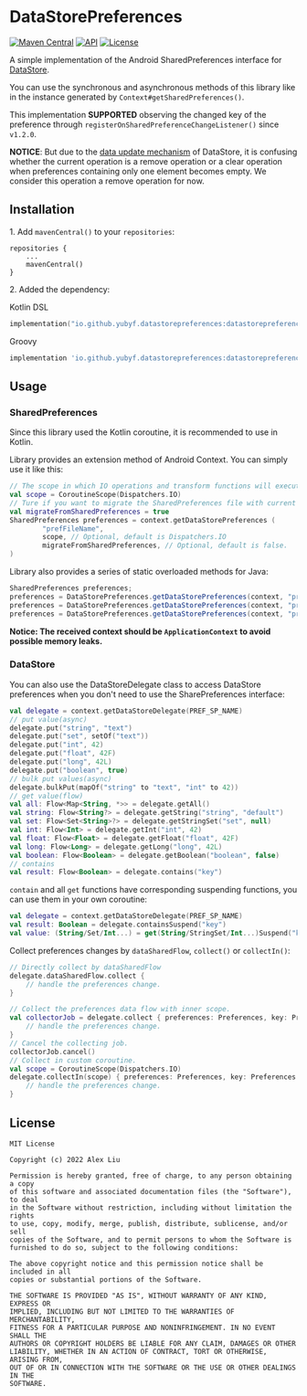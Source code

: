 # DataStorePreferences

[![Maven Central](https://img.shields.io/maven-central/v/io.github.yubyf.datastorepreferences/datastorepreferences?color=brightgreen&label=Maven%20Central)](https://search.maven.org/artifact/io.github.yubyf.datastorepreferences/datastorepreferences)
[![API](https://img.shields.io/badge/API-21%2B-blue.svg?style=flat)](https://developer.android.com/reference/android/os/Build.VERSION_CODES.html#LOLLIPOP)
[![License](https://img.shields.io/github/license/Yubyf/DataStorePreferences)](https://github.com/Yubyf/DataStorePreferences/blob/master/LICENSE)

A simple implementation of the Android SharedPreferences interface
for [DataStore](https://developer.android.google.cn/topic/libraries/architecture/datastore).

You can use the synchronous and asynchronous methods of this library like in the instance generated
by `Context#getSharedPreferences()`.

This implementation **SUPPORTED** observing the changed key of the preference
through `registerOnSharedPreferenceChangeListener()` since `v1.2.0`.

**NOTICE**: But due to the [data update mechanism](https://developer.android.google.cn/topic/libraries/architecture/datastore) of DataStore, it is confusing whether the current operation is a remove operation or a clear operation when preferences containing only one element becomes empty. We consider this operation a remove operation for now.

## Installation

1\. Add `mavenCentral()` to your `repositories`:

 ```
 repositories {
     ...
     mavenCentral()
 }
 ```

2\. Added the dependency:

Kotlin DSL

 ```Kotlin
 implementation("io.github.yubyf.datastorepreferences:datastorepreferences:$latest_version")
 ```

Groovy

 ```groovy
 implementation 'io.github.yubyf.datastorepreferences:datastorepreferences:${latest_version}'
 ```

## Usage

### SharedPreferences

Since this library used the Kotlin coroutine, it is recommended to use in Kotlin.

Library provides an extension method of Android Context. You can simply use it like this:

```Kotlin
// The scope in which IO operations and transform functions will execute.
val scope = CoroutineScope(Dispatchers.IO)
// Ture if you want to migrate the SharedPreferences file with current name to DataStore file.
val migrateFromSharedPreferences = true
SharedPreferences preferences = context.getDataStorePreferences (
        "prefFileName",
        scope, // Optional, default is Dispatchers.IO
        migrateFromSharedPreferences, // Optional, default is false.
)
```

Library also provides a series of static overloaded methods for Java:

```Java
SharedPreferences preferences;
preferences = DataStorePreferences.getDataStorePreferences(context, "prefFileName")
preferences = DataStorePreferences.getDataStorePreferences(context, "prefFileName", coroutineScope)
preferences = DataStorePreferences.getDataStorePreferences(context, "prefFileName", coroutineScope, true)
```

**Notice: The received context should be `ApplicationContext` to avoid possible memory leaks.**

### DataStore

You can also use the DataStoreDelegate class to access DataStore preferences when you don't need to
use the SharePreferences interface:

```kotlin
val delegate = context.getDataStoreDelegate(PREF_SP_NAME)
// put value(async)
delegate.put("string", "text")
delegate.put("set", setOf("text"))
delegate.put("int", 42)
delegate.put("float", 42F)
delegate.put("long", 42L)
delegate.put("boolean", true)
// bulk put values(async)
delegate.bulkPut(mapOf("string" to "text", "int" to 42))
// get value(flow)
val all: Flow<Map<String, *>> = delegate.getAll()
val string: Flow<String?> = delegate.getString("string", "default")
val set: Flow<Set<String>?> = delegate.getStringSet("set", null)
val int: Flow<Int> = delegate.getInt("int", 42)
val float: Flow<Float> = delegate.getFloat("float", 42F)
val long: Flow<Long> = delegate.getLong("long", 42L)
val boolean: Flow<Boolean> = delegate.getBoolean("boolean", false)
// contains
val result: Flow<Boolean> = delegate.contains("key")
```

`contain` and all `get` functions have corresponding suspending functions, you can use them in your
own coroutine:

```Kotlin
val delegate = context.getDataStoreDelegate(PREF_SP_NAME)
val result: Boolean = delegate.containsSuspend("key")
val value: (String/Set/Int...) = get(String/StringSet/Int...)Suspend("key", defValue: (String/Set/Int...)(?))
```

Collect preferences changes by `dataSharedFlow`, `collect()` or `collectIn()`:

```Kotlin
// Directly collect by dataSharedFlow
delegate.dataSharedFlow.collect {
    // handle the preferences change.
}

// Collect the preferences data flow with inner scope.
val collectorJob = delegate.collect { preferences: Preferences, key: Preferences.Key ->
    // handle the preferences change.
}
// Cancel the collecting job.
collectorJob.cancel()
// Collect in custom coroutine.
val scope = CoroutineScope(Dispatchers.IO)
delegate.collectIn(scope) { preferences: Preferences, key: Preferences.Key ->
    // handle the preferences change.
}
```

## License

```
MIT License

Copyright (c) 2022 Alex Liu

Permission is hereby granted, free of charge, to any person obtaining a copy
of this software and associated documentation files (the "Software"), to deal
in the Software without restriction, including without limitation the rights
to use, copy, modify, merge, publish, distribute, sublicense, and/or sell
copies of the Software, and to permit persons to whom the Software is
furnished to do so, subject to the following conditions:

The above copyright notice and this permission notice shall be included in all
copies or substantial portions of the Software.

THE SOFTWARE IS PROVIDED "AS IS", WITHOUT WARRANTY OF ANY KIND, EXPRESS OR
IMPLIED, INCLUDING BUT NOT LIMITED TO THE WARRANTIES OF MERCHANTABILITY,
FITNESS FOR A PARTICULAR PURPOSE AND NONINFRINGEMENT. IN NO EVENT SHALL THE
AUTHORS OR COPYRIGHT HOLDERS BE LIABLE FOR ANY CLAIM, DAMAGES OR OTHER
LIABILITY, WHETHER IN AN ACTION OF CONTRACT, TORT OR OTHERWISE, ARISING FROM,
OUT OF OR IN CONNECTION WITH THE SOFTWARE OR THE USE OR OTHER DEALINGS IN THE
SOFTWARE.
```
